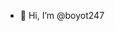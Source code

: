 - 👋 Hi, I’m @boyot247

<!---
boyot247/boyot247 is a ✨ special ✨ repository because its `README.md` (this file) appears on your GitHub profile.
You can click the Preview link to take a look at your changes.
--->
